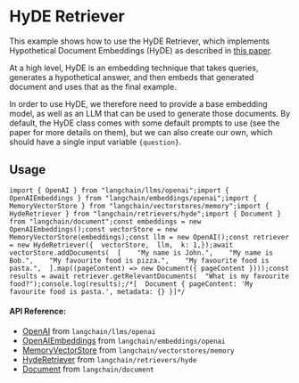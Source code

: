 HyDE Retriever
==============

This example shows how to use the HyDE Retriever, which implements Hypothetical Document Embeddings (HyDE) as described in [this paper](https://arxiv.org/abs/2212.10496).

At a high level, HyDE is an embedding technique that takes queries, generates a hypothetical answer, and then embeds that generated document and uses that as the final example.

In order to use HyDE, we therefore need to provide a base embedding model, as well as an LLM that can be used to generate those documents. By default, the HyDE class comes with some default prompts to use (see the paper for more details on them), but we can also create our own, which should have a single input variable `{question}`.

Usage[](#usage "Direct link to Usage")
---------------------------------------

    import { OpenAI } from "langchain/llms/openai";import { OpenAIEmbeddings } from "langchain/embeddings/openai";import { MemoryVectorStore } from "langchain/vectorstores/memory";import { HydeRetriever } from "langchain/retrievers/hyde";import { Document } from "langchain/document";const embeddings = new OpenAIEmbeddings();const vectorStore = new MemoryVectorStore(embeddings);const llm = new OpenAI();const retriever = new HydeRetriever({  vectorStore,  llm,  k: 1,});await vectorStore.addDocuments(  [    "My name is John.",    "My name is Bob.",    "My favourite food is pizza.",    "My favourite food is pasta.",  ].map((pageContent) => new Document({ pageContent })));const results = await retriever.getRelevantDocuments(  "What is my favourite food?");console.log(results);/*[  Document { pageContent: 'My favourite food is pasta.', metadata: {} }]*/

#### API Reference:

*   [OpenAI](/docs/api/llms_openai/classes/OpenAI) from `langchain/llms/openai`
*   [OpenAIEmbeddings](/docs/api/embeddings_openai/classes/OpenAIEmbeddings) from `langchain/embeddings/openai`
*   [MemoryVectorStore](/docs/api/vectorstores_memory/classes/MemoryVectorStore) from `langchain/vectorstores/memory`
*   [HydeRetriever](/docs/api/retrievers_hyde/classes/HydeRetriever) from `langchain/retrievers/hyde`
*   [Document](/docs/api/document/classes/Document) from `langchain/document`